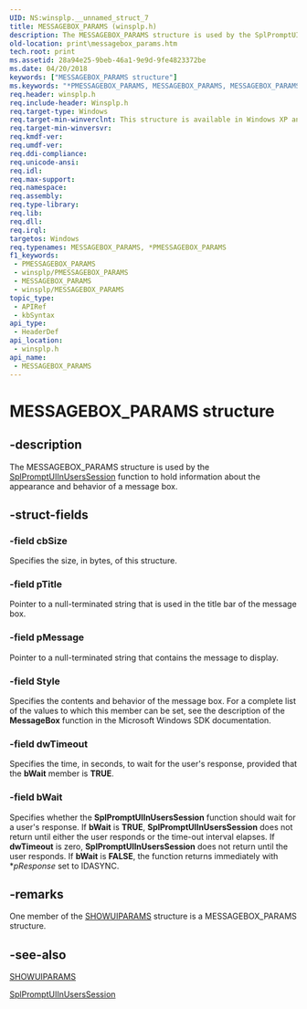 ```yaml
---
UID: NS:winsplp.__unnamed_struct_7
title: MESSAGEBOX_PARAMS (winsplp.h)
description: The MESSAGEBOX_PARAMS structure is used by the SplPromptUIInUsersSession function to hold information about the appearance and behavior of a message box.
old-location: print\messagebox_params.htm
tech.root: print
ms.assetid: 28a94e25-9beb-46a1-9e9d-9fe4823372be
ms.date: 04/20/2018
keywords: ["MESSAGEBOX_PARAMS structure"]
ms.keywords: "*PMESSAGEBOX_PARAMS, MESSAGEBOX_PARAMS, MESSAGEBOX_PARAMS structure [Print Devices], PMESSAGEBOX_PARAMS, PMESSAGEBOX_PARAMS structure pointer [Print Devices], print.messagebox_params, spoolfnc_c70908b4-e8de-4e3e-810d-d76cf2104d91.xml, winsplp/MESSAGEBOX_PARAMS, winsplp/PMESSAGEBOX_PARAMS"
req.header: winsplp.h
req.include-header: Winsplp.h
req.target-type: Windows
req.target-min-winverclnt: This structure is available in Windows XP and later operating systems.
req.target-min-winversvr: 
req.kmdf-ver: 
req.umdf-ver: 
req.ddi-compliance: 
req.unicode-ansi: 
req.idl: 
req.max-support: 
req.namespace: 
req.assembly: 
req.type-library: 
req.lib: 
req.dll: 
req.irql: 
targetos: Windows
req.typenames: MESSAGEBOX_PARAMS, *PMESSAGEBOX_PARAMS
f1_keywords:
 - PMESSAGEBOX_PARAMS
 - winsplp/PMESSAGEBOX_PARAMS
 - MESSAGEBOX_PARAMS
 - winsplp/MESSAGEBOX_PARAMS
topic_type:
 - APIRef
 - kbSyntax
api_type:
 - HeaderDef
api_location:
 - winsplp.h
api_name:
 - MESSAGEBOX_PARAMS
---
```


# MESSAGEBOX_PARAMS structure


## -description

The MESSAGEBOX_PARAMS structure is used by the <a href="https://docs.microsoft.com/windows-hardware/drivers/ddi/winsplp/nf-winsplp-splpromptuiinuserssession">SplPromptUIInUsersSession</a> function to hold information about the appearance and behavior of a message box.

## -struct-fields

### -field cbSize

Specifies the size, in bytes, of this structure.

### -field pTitle

Pointer to a null-terminated string that is used in the title bar of the message box.

### -field pMessage

Pointer to a null-terminated string that contains the message to display.

### -field Style

Specifies the contents and behavior of the message box. For a complete list of the values to which this member can be set, see the description of the <b>MessageBox</b> function in the Microsoft Windows SDK documentation.

### -field dwTimeout

Specifies the time, in seconds, to wait for the user's response, provided that the <b>bWait</b> member is <b>TRUE</b>.

### -field bWait

Specifies whether the <b>SplPromptUIInUsersSession</b> function should wait for a user's response. If <b>bWait</b> is <b>TRUE</b>, <b>SplPromptUIInUsersSession</b> does not return until either the user responds or the time-out interval elapses. If <b>dwTimeout</b> is zero, <b>SplPromptUIInUsersSession</b> does not return until the user responds. If <b>bWait</b> is <b>FALSE</b>, the function returns immediately with *<i>pResponse</i> set to IDASYNC.

## -remarks

One member of the <a href="https://docs.microsoft.com/windows-hardware/drivers/ddi/winsplp/ns-winsplp-showuiparams">SHOWUIPARAMS</a> structure is a MESSAGEBOX_PARAMS structure.

## -see-also

<a href="https://docs.microsoft.com/windows-hardware/drivers/ddi/winsplp/ns-winsplp-showuiparams">SHOWUIPARAMS</a>



<a href="https://docs.microsoft.com/windows-hardware/drivers/ddi/winsplp/nf-winsplp-splpromptuiinuserssession">SplPromptUIInUsersSession</a>

